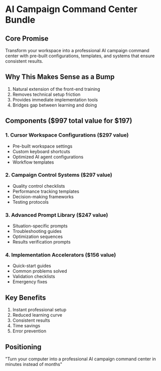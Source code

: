 # AI Campaign Command Center Bundle

## Core Promise

Transform your workspace into a professional AI campaign command center with pre-built configurations, templates, and systems that ensure consistent results.

## Why This Makes Sense as a Bump

1. Natural extension of the front-end training
2. Removes technical setup friction
3. Provides immediate implementation tools
4. Bridges gap between learning and doing

## Components ($997 total value for $197)

### 1\. Cursor Workspace Configurations ($297 value)

- Pre-built workspace settings
- Custom keyboard shortcuts
- Optimized AI agent configurations
- Workflow templates

### 2\. Campaign Control Systems ($297 value)

- Quality control checklists
- Performance tracking templates
- Decision-making frameworks
- Testing protocols

### 3\. Advanced Prompt Library ($247 value)

- Situation-specific prompts
- Troubleshooting guides
- Optimization sequences
- Results verification prompts

### 4\. Implementation Accelerators ($156 value)

- Quick-start guides
- Common problems solved
- Validation checklists
- Emergency fixes

## Key Benefits

1. Instant professional setup
2. Reduced learning curve
3. Consistent results
4. Time savings
5. Error prevention

## Positioning

"Turn your computer into a professional AI campaign command center in minutes instead of months"

